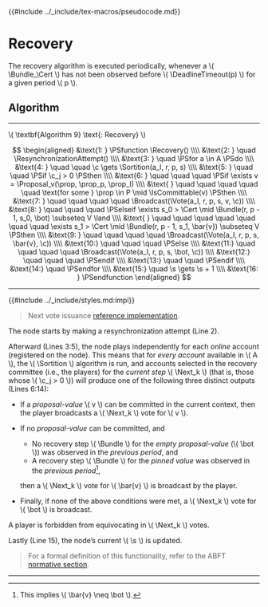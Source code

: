 {{#include ../_include/tex-macros/pseudocode.md}}

$$
\newcommand \DeadlineTimeout {\mathrm{DeadlineTimeout}}
\newcommand \Recovery {\mathrm{Recovery}}
\newcommand \ResynchronizationAttempt {\mathrm{ResynchronizationAttempt}}
\newcommand \Sortition {\mathrm{Sortition}}
\newcommand \Proposal {\mathrm{Proposal}}
\newcommand \IsCommittable {\mathrm{IsCommittable}}
\newcommand \Broadcast {\mathrm{Broadcast}}
\newcommand \Vote {\mathrm{Vote}}
\newcommand \Bundle {\mathrm{Bundle}}
\newcommand \Cert {\mathit{cert}}
\newcommand \Next {\mathit{next}}
\newcommand \c {\mathit{credentials}}
\newcommand \prop {\mathit{proposal}}
\newcommand \s {\mathit{step}}
$$

# Recovery

The recovery algorithm is executed periodically, whenever a \\( \Bundle_\Cert \\)
has not been observed before \\( \DeadlineTimeout(p) \\) for a given period \\( p \\).

## Algorithm

---

\\( \textbf{Algorithm 9} \text{: Recovery} \\)

<!-- markdownlint-disable MD013 -->
$$
\begin{aligned}
&\text{1: } \PSfunction \Recovery() \\\\
&\text{2: } \quad \ResynchronizationAttempt() \\\\
&\text{3: } \quad \PSfor a \in A \PSdo \\\\
&\text{4: } \quad \quad \c \gets \Sortition(a_I, r, p, s) \\\\
&\text{5: } \quad \quad \PSif \c_j > 0 \PSthen \\\\
&\text{6: } \quad \quad \quad \PSif \exists v = \Proposal_v(\prop, \prop_p, \prop_I) \\\\
&\text{   } \quad \quad \quad \quad \quad \text{for some } \prop \in P \mid \IsCommittable(v) \PSthen \\\\
&\text{7: } \quad \quad \quad \quad \Broadcast(\Vote(a_I, r, p, s, v, \c)) \\\\
&\text{8: } \quad \quad \quad \PSelseif \exists s_0 > \Cert \mid \Bundle(r, p - 1, s_0, \bot) \subseteq V \land \\\\
&\text{   } \quad \quad \quad \quad \quad \quad \quad \exists s_1 > \Cert \mid \Bundle(r, p - 1, s_1, \bar{v}) \subseteq V \PSthen \\\\
&\text{9: } \quad \quad \quad \quad \Broadcast(\Vote(a_I, r, p, s, \bar{v}, \c)) \\\\
&\text{10:} \quad \quad \quad \PSelse \\\\
&\text{11:} \quad \quad \quad \quad \Broadcast(\Vote(a_I, r, p, s, \bot, \c)) \\\\
&\text{12:} \quad \quad \quad \PSendif \\\\
&\text{13:} \quad \quad \PSendif \\\\
&\text{14:} \quad \PSendfor \\\\
&\text{15:} \quad \s \gets \s + 1 \\\\
&\text{16: } \PSendfunction
\end{aligned}
$$
<!-- markdownlint-enable MD013 -->

---

{{#include ../_include/styles.md:impl}}
> Next vote issuance [reference implementation](https://github.com/algorand/go-algorand/blob/d52e3dd8b31a17dfebac3d9158a76e8e62617462/agreement/player.go#L214).

The node starts by making a resynchronization attempt (Line 2).

Afterward (Lines 3:5), the node plays independently for each _online_ account (registered
on the node). This means that for _every account_ available in \\( A \\), the
\\( \Sortition \\) algorithm is run, and accounts selected in the recovery committee
(i.e., the players) for the _current step_ \\( \Next_k \\) (that is, those whose
\\( \c_j > 0 \\)) will produce one of the following three distinct outputs (Lines 6:14):

- If a _proposal-value_ \\( v \\) can be committed in the current context, then the
player broadcasts a \\( \Next_k \\) vote for \\( v \\).

- If no _proposal-value_ can be committed, and
  - No recovery step \\( \Bundle \\) for the _empty proposal-value_ (\\( \bot \\))
  was observed in the _previous period_, and
  - A recovery step \\( \Bundle \\) for the _pinned value_ was observed in the
  _previous period_[^1],

  then a \\( \Next_k \\) vote for \\( \bar{v} \\) is broadcast by the player.

- Finally, if none of the above conditions were met, a \\( \Next_k \\) vote for
\\( \bot \\) is broadcast.

A player is forbidden from equivocating in \\( \Next_k \\) votes.

Lastly (Line 15), the node’s current \\( \s \\) is updated.

> For a formal definition of this functionality, refer to the ABFT [normative section](./abft.md#recovery).

---

[^1]: This implies \\( \bar{v} \neq \bot \\).

